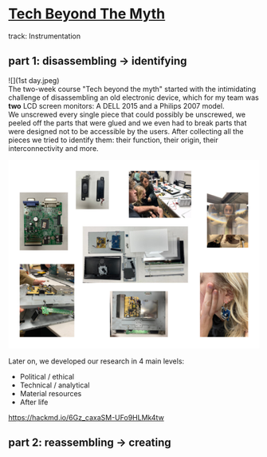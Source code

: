 # [Tech Beyond The Myth](https://fablabbcn.github.io/mdef-docs/academic_year_2022_23/term_1_2022_23/tech_beyond_the_myth_2022_23/)  
track: Instrumentation  

## part 1: disassembling -> identifying  
![](1st day.jpeg)  
The two-week course "Tech beyond the myth" started with the intimidating challenge of disassembling an old electronic device, which for my team was **two** LCD screen monitors: A DELL 2015 and a Philips 2007 model.  
We unscrewed every single piece that could possibly be unscrewed, we peeled off the parts that were glued and we even had to break parts that were designed not to be accessible by the users. After collecting all the pieces we tried to identify them: their function, their origin, their interconnectivity and more.

![](tech_collage.jpg)  

Later on, we developed our research in 4 main levels:      
- Political / ethical  
- Technical / analytical  
- Material resources   
- After life  



https://hackmd.io/6Gz_caxaSM-UFo9HLMk4tw

## part 2: reassembling -> creating
